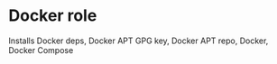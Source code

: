 Docker role
=========

Installs Docker deps, Docker APT GPG key, Docker APT repo, Docker, Docker Compose